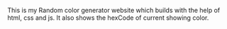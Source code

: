 This is my Random color generator website which builds with the help of html, css and js. It also shows the hexCode of current showing color.
